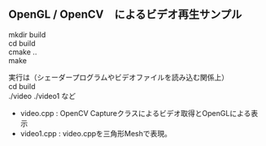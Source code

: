 ## OpenGL / OpenCV　によるビデオ再生サンプル

 mkdir build  
 cd build  
 cmake ..  
 make  

実行は（シェーダープログラムやビデオファイルを読み込む関係上）  
 cd build  
 ./video     ./video1   など

+ video.cpp :  OpenCV Captureクラスによるビデオ取得とOpenGLによる表示
+ video1.cpp : video.cppを三角形Meshで表現。



